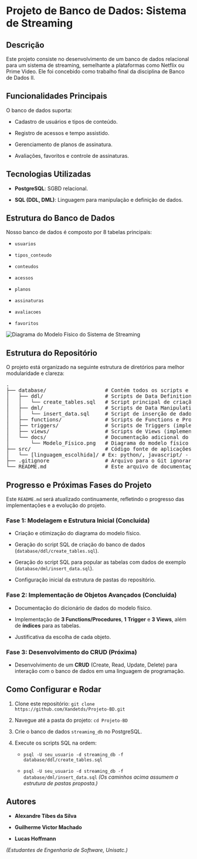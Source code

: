 # Projeto de Banco de Dados: Sistema de Streaming

## Descrição

Este projeto consiste no desenvolvimento de um banco de dados relacional para um sistema de streaming, semelhante a plataformas como Netflix ou Prime Video. Ele foi concebido como trabalho final da disciplina de Banco de Dados II.

## Funcionalidades Principais

O banco de dados suporta:

* Cadastro de usuários e tipos de conteúdo.

* Registro de acessos e tempo assistido.

* Gerenciamento de planos de assinatura.

* Avaliações, favoritos e controle de assinaturas.

## Tecnologias Utilizadas

* **PostgreSQL**: SGBD relacional.

* **SQL (DDL, DML)**: Linguagem para manipulação e definição de dados.

## Estrutura do Banco de Dados

Nosso banco de dados é composto por 8 tabelas principais:

* `usuarios`

* `tipos_conteudo`

* `conteudos`

* `acessos`

* `planos`

* `assinaturas`

* `avaliacoes`

* `favoritos`

![Diagrama do Modelo Físico do Sistema de Streaming](database/docs/Modelo_Físico.png)

## Estrutura do Repositório

O projeto está organizado na seguinte estrutura de diretórios para melhor modularidade e clareza:

<pre>
.
├── database/                   # Contém todos os scripts e documentação relacionados ao banco de dados
│   ├── ddl/                    # Scripts de Data Definition Language (criação de tabelas)
│   │   └── create_tables.sql   # Script principal de criação do esquema do DB
│   ├── dml/                    # Scripts de Data Manipulation Language (inserção de dados)
│   │   └── insert_data.sql     # Script de inserção de dados de exemplo
│   ├── functions/              # Scripts de Functions e Procedures (implementações futuras)
│   ├── triggers/               # Scripts de Triggers (implementações futuras)
│   ├── views/                  # Scripts de Views (implementações futuras)
│   └── docs/                   # Documentação adicional do banco de dados
│       └── Modelo_Físico.png   # Diagrama do modelo físico do DB
├── src/                        # Código fonte de aplicações (ex: CRUD em linguagem de programação)
│   └── [linguagem_escolhida]/ # Ex: python/, javascript/ - para o CRUD (implementação futura)
├── .gitignore                  # Arquivo para o Git ignorar arquivos e pastas específicos
└── README.md                   # Este arquivo de documentação do projeto
</pre>

## Progresso e Próximas Fases do Projeto

Este `README.md` será atualizado continuamente, refletindo o progresso das implementações e a evolução do projeto.

### Fase 1: Modelagem e Estrutura Inicial (Concluída)

* Criação e otimização do diagrama do modelo físico.

* Geração do script SQL de criação do banco de dados (`database/ddl/create_tables.sql`).

* Geração do script SQL para popular as tabelas com dados de exemplo (`database/dml/insert_data.sql`).

* Configuração inicial da estrutura de pastas do repositório.

### Fase 2: Implementação de Objetos Avançados (Concluída)

* Documentação do dicionário de dados do modelo físico.

* Implementação de **3 Functions/Procedures**, **1 Trigger** e **3 Views**, além de **índices** para as tabelas.

* Justificativa da escolha de cada objeto.

### Fase 3: Desenvolvimento do CRUD (Próxima)

* Desenvolvimento de um **CRUD** (Create, Read, Update, Delete) para interação com o banco de dados em uma linguagem de programação.

## Como Configurar e Rodar

1.  Clone este repositório: `git clone https://github.com/Xandetds/Projeto-BD.git`

2.  Navegue até a pasta do projeto: `cd Projeto-BD`

3.  Crie o banco de dados `streaming_db` no PostgreSQL.

4.  Execute os scripts SQL na ordem:

    * `psql -U seu_usuario -d streaming_db -f database/ddl/create_tables.sql`

    * `psql -U seu_usuario -d streaming_db -f database/dml/insert_data.sql`
        *(Os caminhos acima assumem a estrutura de pastas proposta.)*

## Autores

* **Alexandre Tibes da Silva**

* **Guilherme Victor Machado**

* **Lucas Hoffmann**
    
*(Estudantes de Engenharia de Software, Unisatc.)*